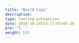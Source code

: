 ```yaml
---
title: "Build Logs"
description:
type: tooling-automation
date: 2019-10-24T13:17:07+05:30
pre: "1. "
weight: 515
---
```

